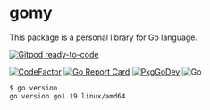 # gomy
 This package is a personal library for Go language.

[![Gitpod ready-to-code](https://img.shields.io/badge/Gitpod-ready--to--code-blue?logo=gitpod)](https://gitpod.io/#https://github.com/devlights/gomy)

[![CodeFactor](https://www.codefactor.io/repository/github/devlights/gomy/badge/master)](https://www.codefactor.io/repository/github/devlights/gomy/overview/master)
[![Go Report Card](https://goreportcard.com/badge/github.com/devlights/gomy)](https://goreportcard.com/report/github.com/devlights/gomy)
[![PkgGoDev](https://pkg.go.dev/badge/github.com/devlights/gomy)](https://pkg.go.dev/github.com/devlights/gomy)
![Go](https://github.com/devlights/gomy/workflows/Go/badge.svg?branch=master)

```sh
$ go version
go version go1.19 linux/amd64
```
